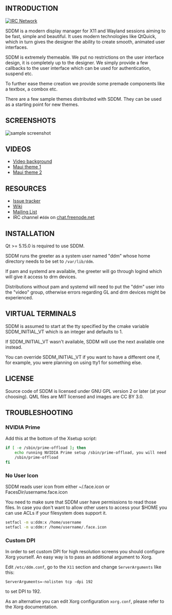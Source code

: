## INTRODUCTION

[![IRC Network](https://img.shields.io/badge/irc-freenode-blue.svg "IRC Freenode")](https://webchat.freenode.net/?channels=ddm)

SDDM is a modern display manager for X11 and Wayland sessions aiming to
be fast, simple and beautiful.
It uses modern technologies like QtQuick, which in turn gives the designer the ability to
create smooth, animated user interfaces.

SDDM is extremely themeable. We put no restrictions on the user interface design,
it is completely up to the designer. We simply provide a few callbacks to the user interface
which can be used for authentication, suspend etc.

To further ease theme creation we provide some premade components like a textbox,
a combox etc.

There are a few sample themes distributed with SDDM.
They can be used as a starting point for new themes.

## SCREENSHOTS

![sample screenshot](https://raw.github.com/ddm/ddm/master/src/greeter/theme/maui.jpg)

## VIDEOS

* [Video background](https://www.youtube.com/watch?v=kKwz2FQcE3c)
* [Maui theme 1](https://www.youtube.com/watch?v=-0d1wkcU9DU)
* [Maui theme 2](https://www.youtube.com/watch?v=dJ28mrOeuNA)

## RESOURCES

* [Issue tracker](https://github.com/ddm/ddm/issues)
* [Wiki](https://github.com/ddm/ddm/wiki)
* [Mailing List](https://groups.google.com/group/ddm-devel)
* IRC channel `#ddm` on [chat.freenode.net](https://webchat.freenode.net?channels=ddm)

## INSTALLATION

Qt >= 5.15.0 is required to use SDDM.

SDDM runs the greeter as a system user named "ddm" whose home directory needs
to be set to `/var/lib/ddm`.

If pam and systemd are available, the greeter will go through logind
which will give it access to drm devices.

Distributions without pam and systemd will need to put the "ddm" user
into the "video" group, otherwise errors regarding GL and drm devices
might be experienced.

## VIRTUAL TERMINALS

SDDM is assumed to start at the tty specified by the cmake variable
SDDM_INITIAL_VT which is an integer and defaults to 1.

If SDDM_INITIAL_VT wasn't available, SDDM will use the next available one
instead.

You can override SDDM_INITIAL_VT if you want to have a different one if,
for example, you were planning on using tty1 for something else.

## LICENSE

Source code of SDDM is licensed under GNU GPL version 2 or later (at your choosing).
QML files are MIT licensed and images are CC BY 3.0.

## TROUBLESHOOTING

### NVIDIA Prime

Add this at the bottom of the Xsetup script:

```sh
if [ -e /sbin/prime-offload ]; then
    echo running NVIDIA Prime setup /sbin/prime-offload, you will need to manually run /sbin/prime-switch to shut down
    /sbin/prime-offload
fi
```

### No User Icon

SDDM reads user icon from either ~/.face.icon or FacesDir/username.face.icon

You need to make sure that SDDM user have permissions to read those files.
In case you don't want to allow other users to access your $HOME you can use
ACLs if your filesystem does support it.

```sh
setfacl -m u:ddm:x /home/username
setfacl -m u:ddm:r /home/username/.face.icon
```

### Custom DPI

In order to set custom DPI for high resolution screens you should configure
Xorg yourself.  An easy way is to pass an additional argument to Xorg.

Edit ``/etc/ddm.conf``, go to the ``X11`` section and change ``ServerArguments`` like this:

```
ServerArguments=-nolisten tcp -dpi 192
```

to set DPI to 192.

As an alternative you can edit Xorg configuration ``xorg.conf``, please refer to the
Xorg documentation.
